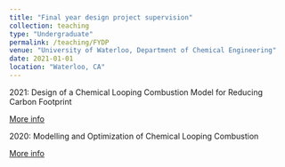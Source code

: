 ```yaml
---
title: "Final year design project supervision"
collection: teaching
type: "Undergraduate"
permalink: /teaching/FYDP
venue: "University of Waterloo, Department of Chemical Engineering"
date: 2021-01-01
location: "Waterloo, CA"
---
```


2021: Design of a Chemical Looping Combustion Model for Reducing Carbon Footprint

[More info](https://www.eng.uwaterloo.ca/2021-capstone-design/chemical/participants-3/)

2020: Modelling and Optimization of Chemical Looping Combustion

[More info](https://uwaterloo.ca/capstone-design/2020-chemical-engineering-capstone-design-projects)

